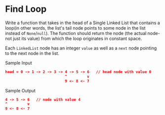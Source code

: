 # Find Loop

Write a function that takes in the head of a Single Linked List that contains a loop(in other words, the list's tail node points to some node in the list instead of `None`/`null`). The function should return the node (the actual node-not just its value) from which the loop originates in constant space.

Each `LinkedList` node has an integer `value` as well as a `next` node pointing to the next node in the list.

Sample Input

```json
head = 0 -> 1 -> 2 -> 3 -> 4 -> 5 -> 6   // head node with value 0
                           ^         v
                           9 <- 8 <- 7
```

Sample Output

```json
4 -> 5 -> 6   // node with value 4
^         v
9 <- 8 <- 7
```
